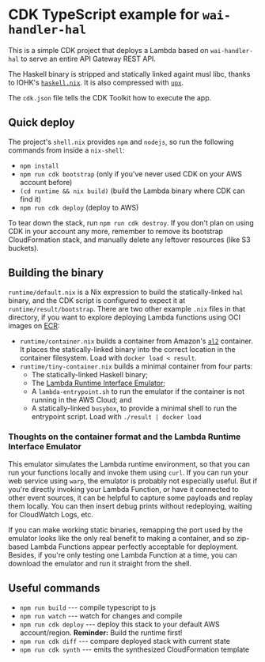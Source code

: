 # CDK TypeScript example for `wai-handler-hal`

This is a simple CDK project that deploys a Lambda based on
`wai-handler-hal` to serve an entire API Gateway REST API.

The Haskell binary is stripped and statically linked againt musl libc,
thanks to IOHK's
[`haskell.nix`](https://github.com/input-output-hk/haskell.nix). It is
also compressed with [`upx`](https://upx.github.io/).

The `cdk.json` file tells the CDK Toolkit how to execute the app.

## Quick deploy

The project's `shell.nix` provides `npm` and `nodejs`, so run the
following commands from inside a `nix-shell`:

* `npm install`
* `npm run cdk bootstrap` (only if you've never used CDK on your AWS
  account before)
* `(cd runtime && nix build)` (build the Lambda binary where CDK can
  find it)
* `npm run cdk deploy` (deploy to AWS)

To tear down the stack, run `npm run cdk destroy`. If you don't plan
on using CDK in your account any more, remember to remove its
bootstrap CloudFormation stack, and manually delete any leftover
resources (like S3 buckets).

## Building the binary

`runtime/default.nix` is a Nix expression to build the
statically-linked `hal` binary, and the CDK script is configured to
expect it at `runtime/result/bootstrap`. There are two other example
`.nix` files in that directory, if you want to explore deploying
Lambda functions using OCI images on
[ECR](https://aws.amazon.com/ecr/):

* `runtime/container.nix` builds a container from Amazon's
  [`al2`](https://hub.docker.com/r/amazon/aws-lambda-provided/tags)
  container. It places the statically-linked binary into the correct
  location in the container filesystem. Load with `docker load <
  result`.
* `runtime/tiny-container.nix` builds a minimal container from four
  parts:
  - The statically-linked Haskell binary;
  - The [Lambda Runtime Interface
    Emulator](https://github.com/aws/aws-lambda-runtime-interface-emulator/);
  - A `lambda-entrypoint.sh` to run the emulator if the container is
    not running in the AWS Cloud; and
  - A statically-linked `busybox`, to provide a minimal shell to run
    the entrypoint script.
  Load with `./result | docker load`

### Thoughts on the container format and the Lambda Runtime Interface Emulator

This emulator simulates the Lambda runtime environment, so that you
can run your functions locally and invoke them using `curl`. If you
can run your web service using `warp`, the emulator is probably not
especially useful. But if you're directly invoking your Lambda
Function, or have it connected to other event sources, it can be
helpful to capture some payloads and replay them locally. You can then
insert debug prints without redeploying, waiting for CloudWatch Logs,
etc.

If you can make working static binaries, remapping the port used by
the emulator looks like the only real benefit to making a container,
and so zip-based Lambda Functions appear perfectly acceptable for
deployment. Besides, if you're only testing one Lambda Function at a
time, you can download the emulator and run it straight from the
shell.

## Useful commands

 * `npm run build` --- compile typescript to js
 * `npm run watch` --- watch for changes and compile
 * `npm run cdk deploy` --- deploy this stack to your default AWS
   account/region. **Reminder:** Build the runtime first!
 * `npm run cdk diff` --- compare deployed stack with current state
 * `npm run cdk synth` --- emits the synthesized CloudFormation template
